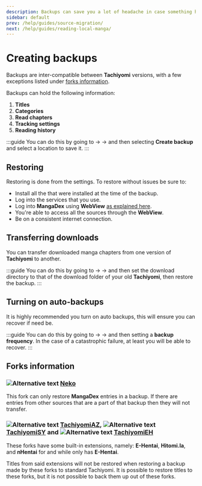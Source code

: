 ```yaml
---
description: Backups can save you a lot of headache in case something happens to your installation or device.
sidebar: default
prev: /help/guides/source-migration/
next: /help/guides/reading-local-manga/
---
```


# Creating backups

Backups are inter-compatible between **Tachiyomi** versions, with a few exceptions listed under [forks information](#forks-information).

Backups can hold the following information:

1. **Titles**
1. **Categories**
1. **Read chapters**
1. **Tracking settings**
1. **Reading history**

:::guide
You can do this by going to <Navigation item="more"/> → <Navigation item="settings"/> → <Navigation item="settings_backup"/> and then selecting **Create backup** and select a location to save it.
:::

## Restoring

Restoring is done from the <Navigation item="settings_backup"/> settings. To restore without issues be sure to:

* Install all the <Navigation item="tab_extensions"/> that were installed at the time of the backup.
* Log into the <Navigation item="settings_tracking"/> services that you use.
* Log into **MangaDex** using **WebView** [as explained here](/help/faq/#no-results-when-searching).
* You're able to access all the sources through the **WebView**.
* Be on a consistent internet connection.

## Transferring downloads

You can transfer downloaded manga chapters from one version of **Tachiyomi** to another.

:::guide
You can do this by going to <Navigation item="more"/> → <Navigation item="settings"/> → <Navigation item="settings_downloads"/> and then set the download directory to that of the download folder of your old **Tachiyomi**, then restore the backup.
:::

## Turning on auto-backups

It is highly recommended you turn on auto backups, this will ensure you can recover if need be.

:::guide
You can do this by going to <Navigation item="more"/> → <Navigation item="settings"/> → <Navigation item="settings_backup"/> and then setting a **backup frequency**. In the case of a catastrophic failure, at least you will be able to recover.
:::

## Forks information

### ![Alternative text](~/images/forks_logo-neko.png) [Neko](/forks/Neko/)

This fork can only restore **MangaDex** entries in a backup. If there are entries from other sources that are a part of that backup then they will not transfer.

### ![Alternative text](~/images/forks_logo-az.png) [TachiyomiAZ](/forks/TachiyomiAZ/), ![Alternative text](~/images/forks_logo-sy.png)  [TachiyomiSY](/forks/TachiyomiSY/) and ![Alternative text](~/images/forks_logo-eh.png)  [TachiyomiEH](/forks/TachiyomiEH/)

These forks have some built-in extensions, namely: **E-Hentai**, **Hitomi.la**, and **nHentai** for <Navigation item="tachiyomiaz" /> and <Navigation item="tachiyomieh" /> while <Navigation item="tachiyomisy" /> only has **E-Hentai**.


Titles from said extensions will not be restored when restoring a backup made by these forks to standard Tachiyomi. It is possible to restore titles to these forks, but it is not possible to back them up out of these forks.
